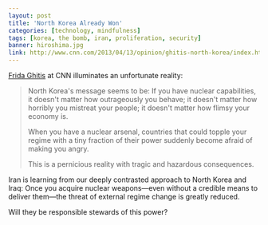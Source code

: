 ```yaml
---
layout: post
title: 'North Korea Already Won'
categories: [technology, mindfulness]
tags: [korea, the bomb, iran, proliferation, security]
banner: hiroshima.jpg
link: http://www.cnn.com/2013/04/13/opinion/ghitis-north-korea/index.html
---
```


[Frida Ghitis](https://twitter.com/FridaGColumns) at CNN illuminates an unfortunate reality:

> North Korea's message seems to be: If you have nuclear capabilities, it doesn't matter how outrageously you behave; it doesn't matter how horribly you mistreat your people; it doesn't matter how flimsy your economy is.
>
> When you have a nuclear arsenal, countries that could topple your regime with a tiny fraction of their power suddenly become afraid of making you angry.
>
> This is a pernicious reality with tragic and hazardous consequences.

Iran is learning from our deeply contrasted approach to North Korea and Iraq: Once you acquire nuclear weapons&mdash;even without a credible means to deliver them&mdash;the threat of external regime change is greatly reduced.

Will they be responsible stewards of this power?
